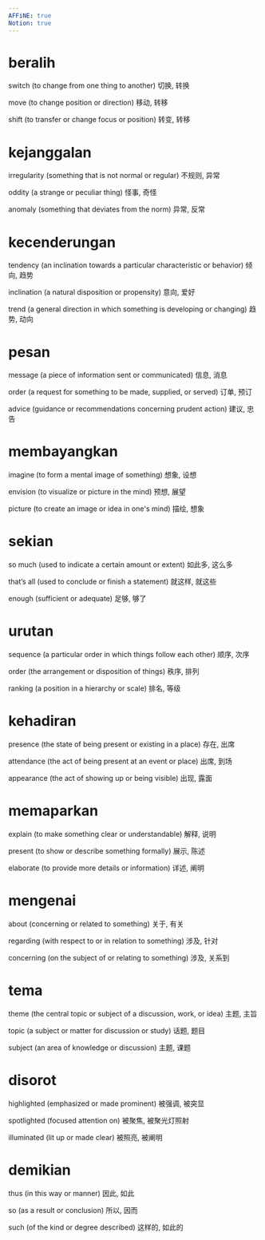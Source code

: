 ```yaml
---
AFFiNE: true
Notion: true
---
```


# beralih

switch (to change from one thing to another)
切换, 转换

move (to change position or direction)
移动, 转移

shift (to transfer or change focus or position)
转变, 转移

# kejanggalan

irregularity (something that is not normal or regular)
不规则, 异常

oddity (a strange or peculiar thing)
怪事, 奇怪

anomaly (something that deviates from the norm)
异常, 反常

# kecenderungan

tendency (an inclination towards a particular characteristic or behavior)
倾向, 趋势

inclination (a natural disposition or propensity)
意向, 爱好

trend (a general direction in which something is developing or changing)
趋势, 动向

# pesan

message (a piece of information sent or communicated)
信息, 消息

order (a request for something to be made, supplied, or served)
订单, 预订

advice (guidance or recommendations concerning prudent action)
建议, 忠告

# membayangkan

imagine (to form a mental image of something)
想象, 设想

envision (to visualize or picture in the mind)
预想, 展望

picture (to create an image or idea in one's mind)
描绘, 想象

# sekian

so much (used to indicate a certain amount or extent)
如此多, 这么多

that’s all (used to conclude or finish a statement)
就这样, 就这些

enough (sufficient or adequate)
足够, 够了

# urutan

sequence (a particular order in which things follow each other)
顺序, 次序

order (the arrangement or disposition of things)
秩序, 排列

ranking (a position in a hierarchy or scale)
排名, 等级

# kehadiran

presence (the state of being present or existing in a place)
存在, 出席

attendance (the act of being present at an event or place)
出席, 到场

appearance (the act of showing up or being visible)
出现, 露面

# memaparkan

explain (to make something clear or understandable)
解释, 说明

present (to show or describe something formally)
展示, 陈述

elaborate (to provide more details or information)
详述, 阐明

# mengenai

about (concerning or related to something)
关于, 有关

regarding (with respect to or in relation to something)
涉及, 针对

concerning (on the subject of or relating to something)
涉及, 关系到

# tema

theme (the central topic or subject of a discussion, work, or idea)
主题, 主旨

topic (a subject or matter for discussion or study)
话题, 题目

subject (an area of knowledge or discussion)
主题, 课题

# disorot

highlighted (emphasized or made prominent)
被强调, 被突显

spotlighted (focused attention on)
被聚焦, 被聚光灯照射

illuminated (lit up or made clear)
被照亮, 被阐明

# demikian

thus (in this way or manner)
因此, 如此

so (as a result or conclusion)
所以, 因而

such (of the kind or degree described)
这样的, 如此的
